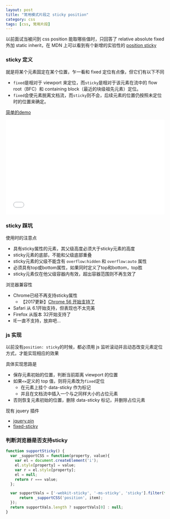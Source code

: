 ```yaml
---
layout: post
title: "常用模式片段之 sticky position"
category: css
tags: [css, 常用片段]
---
```


以前面试当被问到 css position 能取哪些值时，只回答了 relative absolute fixed 外加 static inherit，在 MDN 上可以看到有个新增的实验性的 [position sticky](https://developer.mozilla.org/en-US/docs/Web/CSS/position#sticky)

<!-- more -->

### sticky 定义

就是将某个元素固定在某个位置，乍一看和 fixed 定位有点像，但它们有以下不同

- `fixed`是相对于 viewport 来定位，而`sticky`是相对于该元素在流中的 flow root（BFC）和 containing block（最近的块级祖先元素）定位。
- `fixed`会使元素脱离文档流，而`sticky`则不会，后续元素的位置仍按照未定位时的位置来确定。

[简单的demo](https://jsfiddle.net/af8ph43v/6/)

<iframe width="100%" height="300" src="//jsfiddle.net/af8ph43v/6/embedded/result,html,css/" allowfullscreen="allowfullscreen" frameborder="0"></iframe>

### sticky 踩坑

使用时的注意点

- 具有sticky属性的元素，其父级高度必须大于sticky元素的高度
- sticky元素的底部，不能和父级底部重叠
- sticky元素的父级不能含有 `overflow:hidden` 和 `overflow:auto` 属性
- 必须具有top或bottom属性，如果同时定义了top和bottom，top胜
- sticky元素仅在他父级容器内有效，超出容器范围则不再生效了


浏览器兼容性

- Chrome已经不再支持sticky属性
  - 【2017更新】[Chrome 56 开始支持了](http://caniuse.com/#search=sticky)
- Safari 从 6.1开始支持，但表现也不太完美
- Firefox 从版本 32开始支持了
- IE一直不支持，放弃吧...


### js 实现

以前没有`position: sticky`的时候，都必须用 js 监听滚动并且动态改变元素定位方式，才能实现相应的效果

具体实现思路是

- 保存元素初始的位置，判断当前距离 viewport 的位置
- 如果`<=`定义的 top 值，则将元素改为`fixed`定位
  - 在元素上挂个 data-sticky 作为标记
  - 并且在文档流中插入一个与之同样大小的占位元素
- 否则恢复元素初始的位置，删除 data-sticky 标记，并删除占位元素

现有 jquery 插件

- [jquery.pin](http://webpop.github.io/jquery.pin/)
- [fixed-sticky](https://github.com/filamentgroup/fixed-sticky)


### 判断浏览器是否支持sticky

```js
function supportSticky() {
  var _supportCSS = function(property, value){
    var el = document.createElement('i');
    el.style[property] = value;
    var r = el.style[property];
    el = null;
    return r === value;
  };

  var supportVals = ['-webkit-sticky', '-ms-sticky', 'sticky'].filter(function(item){
      return _supportCSS('position', item);
  });
  return supportVals.length ? supportVals[0] : null;
}
```


